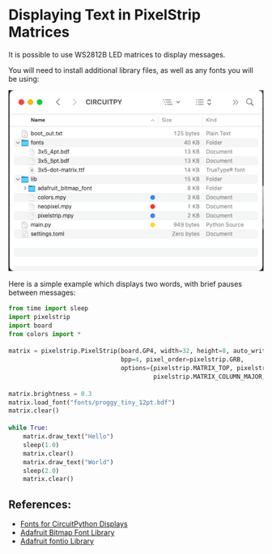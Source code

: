 # Displaying Text in PixelStrip Matrices

It is possible to use WS2812B LED matrices to display messages.

You will need to install additional library files, as well as any fonts you will be using:

![Files](img/ciruitPython_files_TEXT.png)

Here is a simple example which displays two words, with brief pauses between messages:

```python
from time import sleep
import pixelstrip
import board
from colors import *

matrix = pixelstrip.PixelStrip(board.GP4, width=32, height=8, auto_write=True,
                               bpp=4, pixel_order=pixelstrip.GRB,
                               options={pixelstrip.MATRIX_TOP, pixelstrip.MATRIX_LEFT,
                                        pixelstrip.MATRIX_COLUMN_MAJOR, pixelstrip.MATRIX_ZIGZAG})

matrix.brightness = 0.3
matrix.load_font("fonts/proggy_tiny_12pt.bdf")
matrix.clear()

while True:
    matrix.draw_text("Hello")
    sleep(1.0)
    matrix.clear()
    matrix.draw_text("World")
    sleep(2.0)
    matrix.clear()
```

## References:
* [Fonts for CircuitPython Displays](https://learn.adafruit.com/custom-fonts-for-pyportal-circuitpython-display)
* [Adafruit Bitmap Font Library](https://docs.circuitpython.org/projects/bitmap-font/en/latest/index.html)
* [Adafruit fontio Library](https://docs.circuitpython.org/en/latest/shared-bindings/fontio/index.html)
